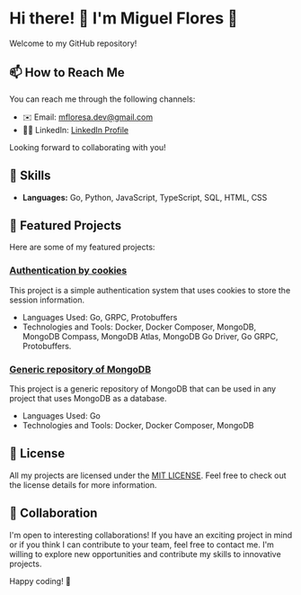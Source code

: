 # Hi there! 👋 I'm Miguel Flores 👨

Welcome to my GitHub repository! 

## 📫 How to Reach Me

You can reach me through the following channels:

- ✉️ Email: mfloresa.dev@gmail.com
- 🧑‍💻 LinkedIn: [LinkedIn Profile](https://www.linkedin.com/in/miguelflores-ing/)

Looking forward to collaborating with you!

## 💪 Skills

- **Languages:** Go, Python, JavaScript, TypeScript, SQL, HTML, CSS

## 🏬 Featured Projects

Here are some of my featured projects:

### [Authentication by cookies]()

This project is a simple authentication system that uses cookies to store the session information.

- Languages Used: Go, GRPC, Protobuffers
- Technologies and Tools:  Docker, Docker Composer, MongoDB, MongoDB Compass, MongoDB Atlas, MongoDB Go Driver, Go
  GRPC, Protobuffers.

### [Generic repository of MongoDB]()

This project is a generic repository of MongoDB that can be used in any project that uses MongoDB as a database.

- Languages Used: Go
- Technologies and Tools:  Docker, Docker Composer, MongoDB

## 📁 License

All my projects are licensed under the [MIT LICENSE](LICENSE). Feel free to check out the license details for more
information.

## 🤝 Collaboration

I'm open to interesting collaborations! If you have an exciting project in mind or if you think I can contribute to your
team, feel free to contact me. I'm willing to explore new opportunities and contribute my skills to innovative projects.

Happy coding! 🚀


